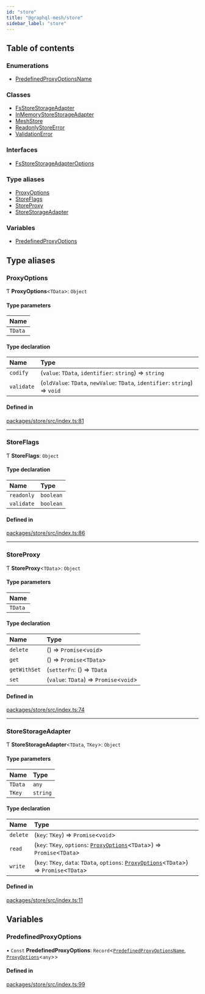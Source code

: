 ```yaml
---
id: "store"
title: "@graphql-mesh/store"
sidebar_label: "store"
---
```


## Table of contents

### Enumerations

- [PredefinedProxyOptionsName](/docs/api/enums/store_src.PredefinedProxyOptionsName)

### Classes

- [FsStoreStorageAdapter](/docs/api/classes/store_src.FsStoreStorageAdapter)
- [InMemoryStoreStorageAdapter](/docs/api/classes/store_src.InMemoryStoreStorageAdapter)
- [MeshStore](/docs/api/classes/store_src.MeshStore)
- [ReadonlyStoreError](/docs/api/classes/store_src.ReadonlyStoreError)
- [ValidationError](/docs/api/classes/store_src.ValidationError)

### Interfaces

- [FsStoreStorageAdapterOptions](/docs/api/interfaces/store_src.FsStoreStorageAdapterOptions)

### Type aliases

- [ProxyOptions](store_src#proxyoptions)
- [StoreFlags](store_src#storeflags)
- [StoreProxy](store_src#storeproxy)
- [StoreStorageAdapter](store_src#storestorageadapter)

### Variables

- [PredefinedProxyOptions](store_src#predefinedproxyoptions)

## Type aliases

### ProxyOptions

Ƭ **ProxyOptions**\<`TData`>: `Object`

#### Type parameters

| Name |
| :------ |
| `TData` |

#### Type declaration

| Name | Type |
| :------ | :------ |
| `codify` | (`value`: `TData`, `identifier`: `string`) => `string` | `Promise`\<`string`> |
| `validate` | (`oldValue`: `TData`, `newValue`: `TData`, `identifier`: `string`) => `void` | `Promise`\<`void`> |

#### Defined in

[packages/store/src/index.ts:81](https://github.com/Urigo/graphql-mesh/blob/master/packages/store/src/index.ts#L81)

___

### StoreFlags

Ƭ **StoreFlags**: `Object`

#### Type declaration

| Name | Type |
| :------ | :------ |
| `readonly` | `boolean` |
| `validate` | `boolean` |

#### Defined in

[packages/store/src/index.ts:86](https://github.com/Urigo/graphql-mesh/blob/master/packages/store/src/index.ts#L86)

___

### StoreProxy

Ƭ **StoreProxy**\<`TData`>: `Object`

#### Type parameters

| Name |
| :------ |
| `TData` |

#### Type declaration

| Name | Type |
| :------ | :------ |
| `delete` | () => `Promise`\<`void`> |
| `get` | () => `Promise`\<`TData`> |
| `getWithSet` | (`setterFn`: () => `TData` | `Promise`\<`TData`>) => `Promise`\<`TData`> |
| `set` | (`value`: `TData`) => `Promise`\<`void`> |

#### Defined in

[packages/store/src/index.ts:74](https://github.com/Urigo/graphql-mesh/blob/master/packages/store/src/index.ts#L74)

___

### StoreStorageAdapter

Ƭ **StoreStorageAdapter**\<`TData`, `TKey`>: `Object`

#### Type parameters

| Name | Type |
| :------ | :------ |
| `TData` | `any` |
| `TKey` | `string` |

#### Type declaration

| Name | Type |
| :------ | :------ |
| `delete` | (`key`: `TKey`) => `Promise`\<`void`> |
| `read` | (`key`: `TKey`, `options`: [`ProxyOptions`](store_src#proxyoptions)\<`TData`>) => `Promise`\<`TData`> |
| `write` | (`key`: `TKey`, `data`: `TData`, `options`: [`ProxyOptions`](store_src#proxyoptions)\<`TData`>) => `Promise`\<`TData`> |

#### Defined in

[packages/store/src/index.ts:11](https://github.com/Urigo/graphql-mesh/blob/master/packages/store/src/index.ts#L11)

## Variables

### PredefinedProxyOptions

• `Const` **PredefinedProxyOptions**: `Record`\<[`PredefinedProxyOptionsName`](/docs/api/enums/store_src.PredefinedProxyOptionsName), [`ProxyOptions`](store_src#proxyoptions)\<`any`>>

#### Defined in

[packages/store/src/index.ts:99](https://github.com/Urigo/graphql-mesh/blob/master/packages/store/src/index.ts#L99)
